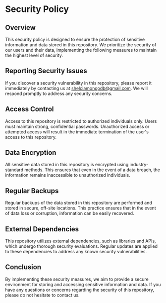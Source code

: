 # Security Policy

## Overview

This security policy is designed to ensure the protection of sensitive information and data stored in this repository. We prioritize the security of our users and their data, implementing the following measures to maintain the highest level of security.

## Reporting Security Issues

If you discover a security vulnerability in this repository, please report it immediately by contacting us at [shelciamongodb@gmail.com](mailto:shelciamongodb@gmail.com). We will respond promptly to address any security concerns.

## Access Control

Access to this repository is restricted to authorized individuals only. Users must maintain strong, confidential passwords. Unauthorized access or attempted access will result in the immediate termination of the user's access to this repository.

## Data Encryption

All sensitive data stored in this repository is encrypted using industry-standard methods. This ensures that even in the event of a data breach, the information remains inaccessible to unauthorized individuals.

## Regular Backups

Regular backups of the data stored in this repository are performed and stored in secure, off-site locations. This practice ensures that in the event of data loss or corruption, information can be easily recovered.

## External Dependencies

This repository utilizes external dependencies, such as libraries and APIs, which undergo thorough security evaluations. Regular updates are applied to these dependencies to address any known security vulnerabilities.

## Conclusion

By implementing these security measures, we aim to provide a secure environment for storing and accessing sensitive information and data. If you have any questions or concerns regarding the security of this repository, please do not hesitate to contact us.